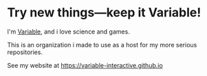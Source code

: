 # Try new things—keep it Variable!
I'm [Variable](https://github.com/Variable-ind), and i love science and games.

This is an organization i made to use as a host for my more serious repositories.

See my website at https://variable-interactive.github.io
